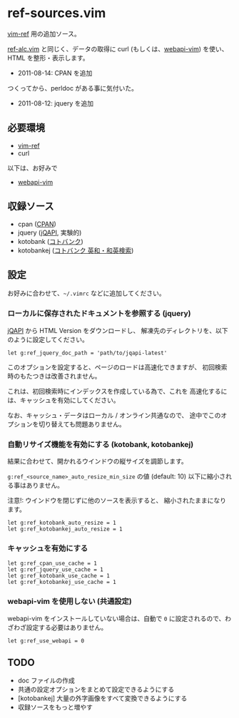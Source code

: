 ref-sources.vim
===============

[vim-ref][git:vim-ref] 用の追加ソース。

[ref-alc.vim][git:ref-alc.vim] と同じく、データの取得に curl
(もしくは、[webapi-vim][git:webapi-vim]) を使い、HTML を整形・表示します。

- 2011-08-14: CPAN を追加

つくってから、perldoc がある事に気付いた。

- 2011-08-12: jquery を追加

[git:vim-ref]:      https://github.com/thinca/vim-ref
[git:ref-alc.vim]:  https://github.com/mojako/ref-alc.vim
[git:webapi-vim]:   https://github.com/mattn/webapi-vim

必要環境
--------

* [vim-ref][git:vim-ref]
* curl

以下は、お好みで

* [webapi-vim][git:webapi-vim]

収録ソース
----------

* cpan ([CPAN](http://search.cpan.org/))
* jquery ([jQAPI](http://jqapi.com/), 実験的)
* kotobank ([コトバンク](http://kotobank.jp/))
* kotobankej ([コトバンク 英和・和英検索](http://kotobank.jp/))

設定
----

お好みに合わせて、`~/.vimrc` などに追加してください。

### ローカルに保存されたドキュメントを参照する (jquery)

[jQAPI](http://jqapi.com/) から HTML Version をダウンロードし、
解凍先のディレクトリを、以下のように設定してください。

```vim
let g:ref_jquery_doc_path = 'path/to/jqapi-latest'
```

このオプションを設定すると、ページのロードは高速化できますが、
初回検索時のもたつきは改善されません。

これは、初回検索時にインデックスを作成している為で、これを
高速化するには、キャッシュを有効にしてください。

なお、キャッシュ・データはローカル / オンライン共通なので、
途中でこのオプションを切り替えても問題ありません。

### 自動リサイズ機能を有効にする (kotobank, kotobankej)

結果に合わせて、開かれるウインドウの縦サイズを調節します。

`g:ref_<source_name>_auto_resize_min_size` の値 (default: 10)
以下に縮小される事はありません。

注意!: ウインドウを閉じずに他のソースを表示すると、
縮小されたままになります。

```vim
let g:ref_kotobank_auto_resize = 1
let g:ref_kotobankej_auto_resize = 1
```

### キャッシュを有効にする

```vim
let g:ref_cpan_use_cache = 1
let g:ref_jquery_use_cache = 1
let g:ref_kotobank_use_cache = 1
let g:ref_kotobankej_use_cache = 1
```

### webapi-vim を使用しない (共通設定)

webapi-vim をインストールしていない場合は、自動で `0`
に設定されるので、わざわざ設定する必要はありません。

```vim
let g:ref_use_webapi = 0
```

TODO
----

* doc ファイルの作成
* 共通の設定オプションをまとめて設定できるようにする
* [kotobankej] 大量の外字画像をすべて変換できるようにする
* 収録ソースをもっと増やす
